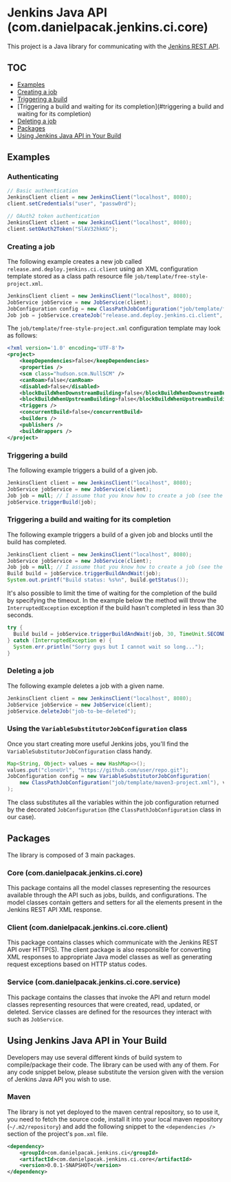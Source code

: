 # Jenkins Java API (com.danielpacak.jenkins.ci.core)

This project is a Java library for communicating with the [Jenkins REST API](https://wiki.jenkins-ci.org/display/JENKINS/Remote+access+API).

## TOC

* [Examples](#Examples)
 * [Creating a job](#creating-a-job)
 * [Triggering a build](#triggering-a-build)
 * [Triggering a build and waiting for its completion](#triggering a build and waiting for its completion)
 * [Deleting a job](#deleting-a-job)
* [Packages](#Packages)
* [Using Jenkins Java API in Your Build](#using-jenkins-java-api-in-your-build)

## Examples

### Authenticating
```java
// Basic authentication
JenkinsClient client = new JenkinsClient("localhost", 8080);
client.setCredentials("user", "passw0rd");
```
```java
// OAuth2 token authentication
JenkinsClient client = new JenkinsClient("localhost", 8080);
client.setOAuth2Token("SlAV32hkKG");
```

### Creating a job
The following example creates a new job called `release.and.deploy.jenkins.ci.client` using an XML configuration
template stored as a class path resource file `job/template/free-style-project.xml`.
```java
JenkinsClient client = new JenkinsClient("localhost", 8080);
JobService jobService = new JobService(client);
JobConfiguration config = new ClassPathJobConfiguration("job/template/free-style-project.xml");
Job job = jobService.createJob("release.and.deploy.jenkins.ci.client", config); 
```
The `job/template/free-style-project.xml` configuration template may look as follows:
```xml
<?xml version='1.0' encoding='UTF-8'?>
<project>
	<keepDependencies>false</keepDependencies>
	<properties />
	<scm class="hudson.scm.NullSCM" />
	<canRoam>false</canRoam>
	<disabled>false</disabled>
	<blockBuildWhenDownstreamBuilding>false</blockBuildWhenDownstreamBuilding>
	<blockBuildWhenUpstreamBuilding>false</blockBuildWhenUpstreamBuilding>
	<triggers />
	<concurrentBuild>false</concurrentBuild>
	<builders />
	<publishers />
	<buildWrappers />
</project>
```

### Triggering a build
The following example triggers a build of a given job.
```java
JenkinsClient client = new JenkinsClient("localhost", 8080);
JobService jobService = new JobService(client);
Job job = null; // I assume that you know how to create a job (see the previous examples)
jobService.triggerBuild(job);
```

### Triggering a build and waiting for its completion
The following example triggers a build of a given job and blocks until the build has completed.
```java
JenkinsClient client = new JenkinsClient("localhost", 8080);
JobService jobService = new JobService(client);
Job job = null; // I assume that you know how to create a job (see the previous examples)
Build build = jobService.triggerBuildAndWait(job);
System.out.printf("Build status: %s%n", build.getStatus());
```
It's also possible to limit the time of waiting for the completion of the build by specifying
the timeout. In the example below the method will throw the `InterruptedException` exception
if the build hasn't completed in less than 30 seconds.
```java
try {
  Build build = jobService.triggerBuildAndWait(job, 30, TimeUnit.SECONDS);
} catch (InterruptedException e) {
  System.err.println("Sorry guys but I cannot wait so long...");
}
```
### Deleting a job
The following example deletes a job with a given name.
```java
JenkinsClient client = new JenkinsClient("localhost", 8080);
JobService jobService = new JobService(client);
jobService.deleteJob("job-to-be-deleted");
```

### Using the `VariableSubstitutorJobConfiguration` class
Once you start creating more useful Jenkins jobs, you'll find the `VariableSubstitutorJobConfiguration`
class handy.
```java
Map<String, Object> values = new HashMap<>();
values.put("cloneUrl", "https://github.com/user/repo.git");
JobConfiguration config = new VariableSubstitutorJobConfiguration(
    new ClassPathJobConfiguration("job/template/maven3-project.xml"), values
);
```
The class substitutes all the variables within the job configuration returned by the decorated
`JobConfiguration` (the `ClassPathJobConfiguration` class in our case).

### 

## Packages
The library is composed of 3 main packages.

### Core (com.danielpacak.jenkins.ci.core)
This package contains all the model classes representing the resources available through the API such as
jobs, builds, and configurations. The model classes contain getters and setters for all the elements
present in the Jenkins REST API XML response.

### Client (com.danielpacak.jenkins.ci.core.client)
This package contains classes which communicate with the Jenkins REST API over HTTP(S). The client
package is also responsible for converting XML responses to appropriate Java model classes as well as
generating request exceptions based on HTTP status codes.

### Service (com.danielpacak.jenkins.ci.core.service)
This package contains the classes that invoke the API and return model classes representing resources
that were created, read, updated, or deleted. Service classes are defined for the resources they
interact with such as `JobService`.

## Using Jenkins Java API in Your Build
Developers may use several different kinds of build system to compile/package their code.
The library can be used with any of them. For any code snippet below, please substitute the version
given with the version of Jenkins Java API you wish to use.

### Maven
The library is not yet deployed to the maven central repository, so to use it, you need to fetch the
source code, install it into your local maven repository (`~/.m2/repository`) and add the following
snippet to the `<dependencies />` section of the project's `pom.xml` file.

```xml
<dependency>
	<groupId>com.danielpacak.jenkins.ci</groupId>
	<artifactId>com.danielpacak.jenkins.ci.core</artifactId>
	<version>0.0.1-SNAPSHOT</version>
</dependency>
```
